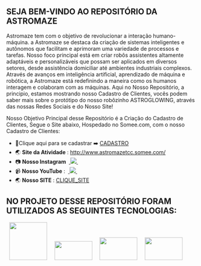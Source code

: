 ## **SEJA BEM-VINDO AO REPOSITÓRIO DA ASTROMAZE**

Astromaze tem com o objetivo de revolucionar a interação humano-máquina. a Astromaze se destaca da criação de sistemas inteligentes e autônomos que facilitam e aprimoram uma variedade de processos e tarefas. Nosso foco principal está em criar robôs assistentes altamente adaptáveis e personalizáveis que possam ser aplicados em diversos setores, desde assistência domiciliar até ambientes industriais complexos. Através de avanços em inteligência artificial, aprendizado de máquina e robótica, a Astromaze está redefinindo a maneira como os humanos interagem e colaboram com as máquinas. Aqui no Nosso Repositório, a principio, estamos mostrando nosso Cadastro de Clientes, vocês podem saber mais sobre o protótipo do nosso robôzinho ASTROGLOWING, através das nossas Redes Sociais e do Nosso Site!

Nosso Objetivo Principal desse Repositório é a Criação do Cadastro de Clientes, Segue o Site abaixo, Hospedado no Somee.com, com o nosso Cadastro de Clientes:
- 📝Clique aqui para se cadastrar ➡️ [CADASTRO](http://www.astromazetcc.somee.com/)
- 🌏 **Site da Atividade** : http://www.astromazetcc.somee.com/
- 📷 **Nosso Instagram**
  &nbsp;<a href="https://www.instagram.com/astromazetcc/?utm_source=qr">
  <img src="https://img.shields.io/badge/Instagram-%23E4405F.svg?style=for-the-badge&logo=Instagram&logoColor=white">
</a>&nbsp;
- 📹 **Nosso YouTube** : 
  &nbsp;<a href="https://www.youtube.com/@astromaze">
  <img src="https://img.shields.io/badge/YouTube-FF0000?style=for-the-badge&logo=youtube&logoColor=white">
</a>&nbsp;
- 🌏 **Nosso SITE** : [CLIQUE_SITE](https://astromaze.paginaoficial.ws/)

## **NO PROJETO DESSE REPOSITÓRIO FORAM UTILIZADOS AS SEGUINTES TECNOLOGIAS:**

<div style="display: inline">
  &nbsp;&nbsp;<img width='100' height='100' src="https://upload.wikimedia.org/wikipedia/commons/4/4f/Csharp_Logo.png?20180210215736" />&nbsp;&nbsp;
  &nbsp;&nbsp;<img width='100' height='50' src="https://1000logos.net/wp-content/uploads/2023/04/Visual-Studio-Logo-2019.png" />&nbsp;&nbsp;
  &nbsp;&nbsp;<img width='100' height='60' src="https://encrypted-tbn0.gstatic.com/images?q=tbn:ANd9GcT2Qxlhjh1LvDuTukQxap98JyGxySDBxCdN02UtGOJIEGbGFJHRVsmpZ0ErUUS9nFV_Mkk&usqp=CAU" />&nbsp;&nbsp;
  &nbsp;&nbsp;<img width='100' height='60' src="https://hermes.dio.me/articles/cover/8661e194-83ff-4ad5-8e69-f0ed56bc7b66.png" />&nbsp;&nbsp;  
</div> 
